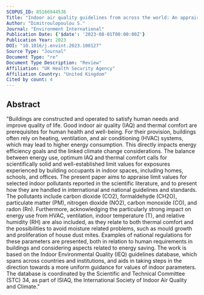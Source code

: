 ```yaml
---
SCOPUS_ID: 85166944536
Title: "Indoor air quality guidelines from across the world: An appraisal considering energy saving, health, productivity, and comfort"
Author: "Dimitroulopoulou S."
Journal: "Environment International"
Publication Date: {'$date': '2023-08-01T00:00:00Z'}
Publication Year: 2023
DOI: "10.1016/j.envint.2023.108127"
Source Type: "Journal"
Document Type: "re"
Document Type Description: "Review"
Affiliation: "UK Health Security Agency"
Affiliation Country: "United Kingdom"
Cited by count: 4
---
```


## Abstract
"Buildings are constructed and operated to satisfy human needs and improve quality of life. Good indoor air quality (IAQ) and thermal comfort are prerequisites for human health and well-being. For their provision, buildings often rely on heating, ventilation, and air conditioning (HVAC) systems, which may lead to higher energy consumption. This directly impacts energy efficiency goals and the linked climate change considerations. The balance between energy use, optimum IAQ and thermal comfort calls for scientifically solid and well-established limit values for exposures experienced by building occupants in indoor spaces, including homes, schools, and offices. The present paper aims to appraise limit values for selected indoor pollutants reported in the scientific literature, and to present how they are handled in international and national guidelines and standards. The pollutants include carbon dioxide (CO2), formaldehyde (CH2O), particulate matter (PM), nitrogen dioxide (NO2), carbon monoxide (CO), and radon (Rn). Furthermore, acknowledging the particularly strong impact on energy use from HVAC, ventilation, indoor temperature (T), and relative humidity (RH) are also included, as they relate to both thermal comfort and the possibilities to avoid moisture related problems, such as mould growth and proliferation of house dust mites. Examples of national regulations for these parameters are presented, both in relation to human requirements in buildings and considering aspects related to energy saving. The work is based on the Indoor Environmental Quality (IEQ) guidelines database, which spans across countries and institutions, and aids in taking steps in the direction towards a more uniform guidance for values of indoor parameters. The database is coordinated by the Scientific and Technical Committee (STC) 34, as part of ISIAQ, the International Society of Indoor Air Quality and Climate."
